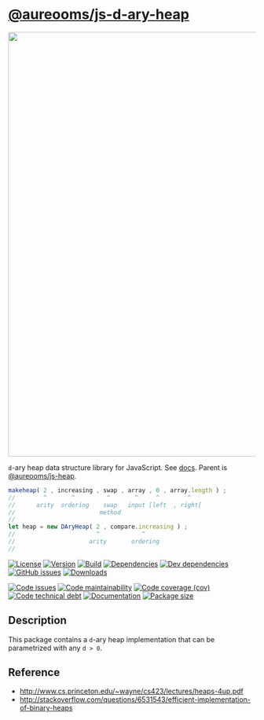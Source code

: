 [@aureooms/js-d-ary-heap](https://aureooms.github.io/js-d-ary-heap)
==

<img src="https://cdn.rawgit.com/aureooms/js-d-ary-heap/main/media/sketch.svg" width="864">

`d`-ary heap data structure library for JavaScript.
See [docs](https://aureooms.github.io/js-d-ary-heap).
Parent is [@aureooms/js-heap](https://github.com/aureooms/js-heap).

```js
makeheap( 2 , increasing , swap , array , 0 , array.length ) ;
//        ^       ^         ^       ^     ^        ^
//      arity  ordering    swap   input [left  , right[
//                        method
//
let heap = new DAryHeap( 2 , compare.increasing ) ;
//                       ^            ^
//                     arity       ordering
//
```

[![License](https://img.shields.io/github/license/aureooms/js-d-ary-heap.svg)](https://raw.githubusercontent.com/aureooms/js-d-ary-heap/main/LICENSE)
[![Version](https://img.shields.io/npm/v/@aureooms/js-d-ary-heap.svg)](https://www.npmjs.org/package/@aureooms/js-d-ary-heap)
[![Build](https://img.shields.io/travis/aureooms/js-d-ary-heap/main.svg)](https://travis-ci.org/aureooms/js-d-ary-heap/branches)
[![Dependencies](https://img.shields.io/david/aureooms/js-d-ary-heap.svg)](https://david-dm.org/aureooms/js-d-ary-heap)
[![Dev dependencies](https://img.shields.io/david/dev/aureooms/js-d-ary-heap.svg)](https://david-dm.org/aureooms/js-d-ary-heap?type=dev)
[![GitHub issues](https://img.shields.io/github/issues/aureooms/js-d-ary-heap.svg)](https://github.com/aureooms/js-d-ary-heap/issues)
[![Downloads](https://img.shields.io/npm/dm/@aureooms/js-d-ary-heap.svg)](https://www.npmjs.org/package/@aureooms/js-d-ary-heap)

[![Code issues](https://img.shields.io/codeclimate/issues/aureooms/js-d-ary-heap.svg)](https://codeclimate.com/github/aureooms/js-d-ary-heap/issues)
[![Code maintainability](https://img.shields.io/codeclimate/maintainability/aureooms/js-d-ary-heap.svg)](https://codeclimate.com/github/aureooms/js-d-ary-heap/trends/churn)
[![Code coverage (cov)](https://img.shields.io/codecov/c/gh/aureooms/js-d-ary-heap/main.svg)](https://codecov.io/gh/aureooms/js-d-ary-heap)
[![Code technical debt](https://img.shields.io/codeclimate/tech-debt/aureooms/js-d-ary-heap.svg)](https://codeclimate.com/github/aureooms/js-d-ary-heap/trends/technical_debt)
[![Documentation](https://aureooms.github.io/js-d-ary-heap/badge.svg)](https://aureooms.github.io/js-d-ary-heap/source.html)
[![Package size](https://img.shields.io/bundlephobia/minzip/@aureooms/js-d-ary-heap)](https://bundlephobia.com/result?p=@aureooms/js-d-ary-heap)

## Description
This package contains a `d`-ary heap implementation that can be parametrized
with any `d > 0`.

## Reference

  - http://www.cs.princeton.edu/~wayne/cs423/lectures/heaps-4up.pdf
  - http://stackoverflow.com/questions/6531543/efficient-implementation-of-binary-heaps
